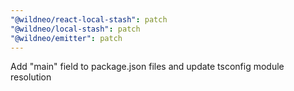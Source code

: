 ```yaml
---
"@wildneo/react-local-stash": patch
"@wildneo/local-stash": patch
"@wildneo/emitter": patch
---
```


Add "main" field to package.json files and update tsconfig module resolution
